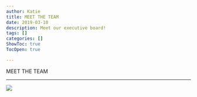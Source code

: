 ```yaml
---
author: Katie
title: MEET THE TEAM
date: 2019-03-10
description: Meet our executive board!
tags: []
categories: []
ShowToc: true
TocOpen: true

---
```

MEET THE TEAM

***

![](/uploads/screenshot-2023-02-24-at-1-29-26-pm.png)